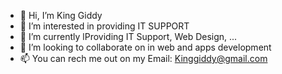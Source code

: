 - 👋 Hi, I’m King Giddy
- 👀 I’m interested in providing IT SUPPORT
- 🌱 I’m currently lProviding IT Support, Web Design, ...
- 💞️ I’m looking to collaborate on in web and apps development
- 📫 You can rech me out on my Email: Kinggiddy@gmail.com

<!---
kinggiddy1/kinggiddy1 is a ✨ special ✨ repository because its `README.md` (this file) appears on your GitHub profile.
You can click the Preview link to take a look at your changes.
--->
